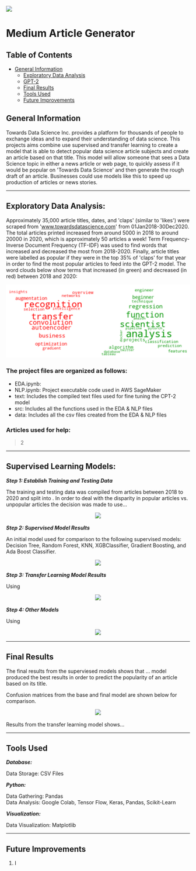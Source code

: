 ![](Images/facial_recognition_action.jpg)

# Medium Article Generator

## Table of Contents

* [General Information](#General-Information)
    * [Exploratory Data Analysis](#Exploratory-Data-Analysis)
    * [GPT-2](#GPT2)
    * [Final Results](#Final-Results)
    * [Tools Used](#Tools-Used)
    * [Future Improvements](#Future-Improvements)


## General Information
Towards Data Science Inc. provides a platform for thousands of people to exchange ideas and to expand their understanding of data science. This projects aims combine use supervised and transfer learning to create a model that is able to detect popular data science article subjects and create an article based on that title. This model will allow someone that sees a Data Science topic in either a news article or web page, to quickly assess if it would be popular on 'Towards Data Science' and then generate the rough draft of an article. Businesses could use models like this to speed up production of articles or news stories.
_______________________________________________
## Exploratory Data Analysis:

Approximately 35,000 article titles, dates, and 'claps' (similar to 'likes') were scraped from 'www.towardsdatascience.com' from 01Jan2018-30Dec2020. The total articles printed increased from around 5000 in 2018 to around 20000 in 2020, which is approximately 50 articles a week! Term Frequency-Inverse Document Frequency (TF-IDF) was used to find words that increased and decreased the most from 2018-2020. Finally, article titles were labelled as popular if they were in the top 35% of 'claps' for that year in order to find the most popular articles to feed into the GPT-2 model. The word clouds below show terms that increased (in green) and decreased (in red) between 2018 and 2020:

<p align="center" >
  <img src="images/wordcloud.png" width="800">
</p>

### The project files are organized as follows:

- EDA.ipynb:
- NLP.ipynb: Project executable code used in AWS SageMaker
- text: Includes the compiled text files used for fine tuning the CPT-2 model
- src: Includes all the functions used in the EDA & NLP files
- data: Includes all the csv files created from the EDA & NLP files

### Articles used for help:

>2

____________________________________________________________

## Supervised Learning Models:


***Step 1: Establish Training and Testing Data***

The training and testing data was compiled from articles between 2018 to 2020 and split into . In order to deal with the disparity in popular articles vs. unpopular articles the decision was made to use...

<p align="center" >
  <img src="images/.png" width="800">
</p>

***Step 2: Supervised Model Results***

An initial model used for comparison to the following supervised models: Decision Tree, Random Forest, KNN, XGBClassifier, Gradient Boosting, and Ada Boost Classifier.

<p align="center" >
  <img src="Images/cm_base_refined.png">
</p>

***Step 3: Transfer Learning Model Results***

Using


<p align="center">
  <img src="Images/TunedModelCM.png">
</p>

***Step 4: Other Models***

Using

<p align="center">
  <img src="Images/AugModelCM.png">
</p>

________________________________
## Final Results

The final results from the superviesed models shows that ... model produced the best results in order to predict the popularity of an article based on its title.

 Confusion matrices from the base and final model are shown below for comparison.

<p align="center">
  <img src="Images/Model_compare.png">
</p>

Results from the transfer learning model shows...
_______________________________________
## Tools Used

***Database:***

Data Storage: CSV Files

***Python:***

Data Gathering: Pandas<br>
Data Analysis: Google Colab, Tensor Flow, Keras, Pandas, Scikit-Learn<br>

***Visualization:***

Data Visualization: Matplotlib

_______________________________________
## Future Improvements

1. I
